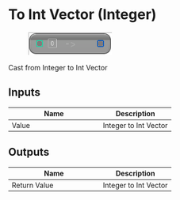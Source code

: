# To Int Vector (Integer)

<div align="left" data-full-width="false">

<figure><img src="../../../../api/Math/Conversions/To_Int_Vector_(Integer).png" alt=""><figcaption></figcaption></figure>

</div>

Cast from Integer to Int Vector

## Inputs

<table><thead><tr><th width="170">Name</th><th>Description</th></tr></thead><tbody><tr><td>Value</td><td>Integer to Int Vector</td></tr></tbody></table>

## Outputs

<table><thead><tr><th width="170">Name</th><th>Description</th></tr></thead><tbody><tr><td>Return Value</td><td>Integer to Int Vector</td></tr></tbody></table>
